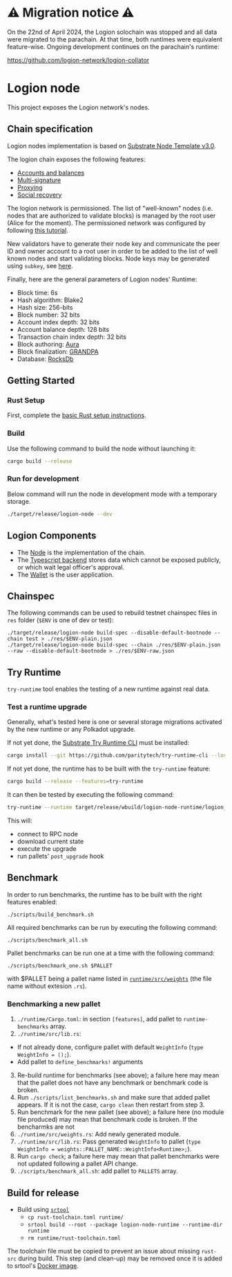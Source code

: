 # ⚠️ Migration notice ⚠️

On the 22nd of April 2024, the Logion solochain was stopped and all data were migrated to the parachain. At that time,
both runtimes were equivalent feature-wise. Ongoing development continues on the parachain's runtime:

https://github.com/logion-network/logion-collator

# Logion node

This project exposes the Logion network's nodes.

## Chain specification

Logion nodes implementation is based on
[Substrate Node Template v3.0](https://github.com/substrate-developer-hub/substrate-node-template/releases/tag/v3.0.0%2B1).

The logion chain exposes the following features:
- [Accounts and balances](https://substrate.dev/rustdocs/v3.0.0/pallet_balances/index.html)
- [Multi-signature](https://substrate.dev/rustdocs/v3.0.0/pallet_multisig/index.html)
- [Proxying](https://substrate.dev/rustdocs/v3.0.0/pallet_proxy/index.html)
- [Social recovery](https://substrate.dev/rustdocs/v3.0.0/pallet_recovery/index.html)

The logion network is permissioned. The list of "well-known" nodes (i.e. nodes that are authorized to
validate blocks) is managed by the root user (Alice for the moment). The permissioned network was configured by
following [this tutorial](https://substrate.dev/docs/en/tutorials/build-permission-network/).

New validators have to generate their node key and communicate the peer ID and owner account to a root user in order
to be added to the
list of well known nodes and start validating blocks. Node keys may be generated
using `subkey`, see [here](https://substrate.dev/docs/en/knowledgebase/integrate/subkey#generating-node-keys).

Finally, here are the general parameters of Logion nodes' Runtime:
- Block time: 6s
- Hash algorithm: Blake2
- Hash size: 256-bits
- Block number: 32 bits
- Account index depth: 32 bits
- Account balance depth: 128 bits
- Transaction chain index depth: 32 bits
- Block authoring: [Aura](https://substrate.dev/docs/en/knowledgebase/advanced/consensus#aura)
- Block finalization: [GRANDPA](https://substrate.dev/docs/en/knowledgebase/advanced/consensus#grandpa)
- Database: [RocksDb](https://rocksdb.org/)

## Getting Started

### Rust Setup

First, complete the [basic Rust setup instructions](./docs/rust-setup.md).

### Build

Use the following command to build the node without launching it:

```sh
cargo build --release
```

### Run for development

Below command will run the node in development mode with a temporary storage.

```sh
./target/release/logion-node --dev
```

## Logion Components

* The [Node](https://github.com/logion-network/logion-node) is the implementation of the chain.
* The [Typescript backend](https://github.com/logion-network/logion-backend-ts) stores data which cannot be exposed publicly, or which wait legal officer's approval.
* The [Wallet](https://github.com/logion-network/logion-wallet) is the user application.

## Chainspec

The following commands can be used to rebuild testnet chainspec files in `res` folder (`$ENV` is one of dev or test):

```
./target/release/logion-node build-spec --disable-default-bootnode --chain test > ./res/$ENV-plain.json
./target/release/logion-node build-spec --chain ./res/$ENV-plain.json --raw --disable-default-bootnode > ./res/$ENV-raw.json
```

## Try Runtime

`try-runtime` tool enables the testing of a new runtime against real data.

### Test a runtime upgrade

Generally, what's tested here is one or several storage migrations activated by the new runtime or any Polkadot upgrade.

If not yet done, the [Substrate Try Runtime CLI](https://github.com/paritytech/try-runtime-cli) must be installed:

```sh
cargo install --git https://github.com/paritytech/try-runtime-cli --locked
```

If not yet done, the runtime has to be built with the `try-runtime` feature:

```sh
cargo build --release --features=try-runtime
```

It can then be tested by executing the following command:

```sh
try-runtime --runtime target/release/wbuild/logion-node-runtime/logion_node_runtime.compact.compressed.wasm on-runtime-upgrade live --uri wss://rpc01.logion.network:443
```

This will:
- connect to RPC node
- download current state
- execute the upgrade
- run pallets' `post_upgrade` hook

## Benchmark

In order to run benchmarks, the runtime has to be built with the right features enabled:

```
./scripts/build_benchmark.sh
```

All required benchmarks can be run by executing the following command:

```
./scripts/benchmark_all.sh
```

Pallet benchmarks can be run one at a time with the following command:

```
./scripts/benchmark_one.sh $PALLET
```

with $PALLET being a pallet name listed in [`runtime/src/weights`](`./runtime/src/weights`) (the file name without extesion `.rs`).

### Benchmarking a new pallet

1. `./runtime/Cargo.toml`: in section `[features]`, add pallet to `runtime-benchmarks` array.
2. `./runtime/src/lib.rs`:
  - If not already done, configure pallet with default `WeightInfo` (`type WeightInfo = ();`).
  - Add pallet to `define_benchmarks!` arguments
3. Re-build runtime for benchmarks (see above); a failure here may mean that the pallet does not have any benchmark or benchmark code is broken.
4. Run `./scripts/list_benchmarks.sh` and make sure that added pallet appears. If it is not the case, `cargo clean` then restart from step 3.
5. Run benchmark for the new pallet (see above); a failure here (no module file produced) may mean that benchmark code is broken.
   If the bencharmks are not
6. `./runtime/src/weights.rs`: Add newly generated module.
7. `./runtime/src/lib.rs`: Pass generated `WeightInfo` to pallet (`type WeightInfo = weights::PALLET_NAME::WeightInfo<Runtime>;`).
8. Run `cargo check`; a failure here may mean that pallet benchmarks were not updated following a pallet API change.
9. `./scripts/benchmark_all.sh`: add pallet to `PALLETS` array.

## Build for release

- Build using [`srtool`](https://docs.substrate.io/reference/command-line-tools/srtool/)
  - `cp rust-toolchain.toml runtime/`
  - `srtool build --root --package logion-node-runtime --runtime-dir runtime`
  - `rm runtime/rust-toolchain.toml`

The toolchain file must be copied to prevent an issue about missing `rust-src` during build. This step (and clean-up)
may be removed once it is added to srtool's [Docker image](https://github.com/paritytech/srtool/blob/master/Dockerfile).
